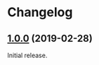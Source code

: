 Changelog
=========

## [1.0.0](https://github.com/ckeditor/ckeditor5-inspector/tree/v1.0.0) (2019-02-28)

Initial release.
